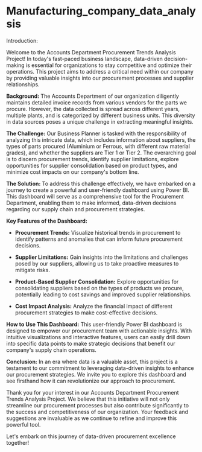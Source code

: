 # Manufacturing_company_data_analysis

Introduction:

Welcome to the Accounts Department Procurement Trends Analysis Project! In today's fast-paced business landscape, data-driven decision-making is essential for organizations to stay competitive and optimize their operations. This project aims to address a critical need within our company by providing valuable insights into our procurement processes and supplier relationships.

**Background:**
The Accounts Department of our organization diligently maintains detailed invoice records from various vendors for the parts we procure. However, the data collected is spread across different years, multiple plants, and is categorized by different business units. This diversity in data sources poses a unique challenge in extracting meaningful insights.

**The Challenge:**
Our Business Planner is tasked with the responsibility of analyzing this intricate data, which includes information about suppliers, the types of parts procured (Aluminium or Ferrous, with different raw material grades), and whether the suppliers are Tier 1 or Tier 2. The overarching goal is to discern procurement trends, identify supplier limitations, explore opportunities for supplier consolidation based on product types, and minimize cost impacts on our company's bottom line.

**The Solution:**
To address this challenge effectively, we have embarked on a journey to create a powerful and user-friendly dashboard using Power BI. This dashboard will serve as a comprehensive tool for the Procurement Department, enabling them to make informed, data-driven decisions regarding our supply chain and procurement strategies.

**Key Features of the Dashboard:**
- **Procurement Trends:** Visualize historical trends in procurement to identify patterns and anomalies that can inform future procurement decisions.

- **Supplier Limitations:** Gain insights into the limitations and challenges posed by our suppliers, allowing us to take proactive measures to mitigate risks.

- **Product-Based Supplier Consolidation:** Explore opportunities for consolidating suppliers based on the types of products we procure, potentially leading to cost savings and improved supplier relationships.

- **Cost Impact Analysis:** Analyze the financial impact of different procurement strategies to make cost-effective decisions.

**How to Use This Dashboard:**
This user-friendly Power BI dashboard is designed to empower our procurement team with actionable insights. With intuitive visualizations and interactive features, users can easily drill down into specific data points to make strategic decisions that benefit our company's supply chain operations.

**Conclusion:**
In an era where data is a valuable asset, this project is a testament to our commitment to leveraging data-driven insights to enhance our procurement strategies. We invite you to explore this dashboard and see firsthand how it can revolutionize our approach to procurement.

Thank you for your interest in our Accounts Department Procurement Trends Analysis Project. We believe that this initiative will not only streamline our procurement processes but also contribute significantly to the success and competitiveness of our organization. Your feedback and suggestions are invaluable as we continue to refine and improve this powerful tool.

Let's embark on this journey of data-driven procurement excellence together!
